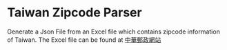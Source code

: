 # Taiwan Zipcode Parser

Generate a Json File from an Excel file which contains zipcode information of Taiwan. The Excel file can be found at [中華郵政網站](https://www.post.gov.tw/post/internet/Download/)

